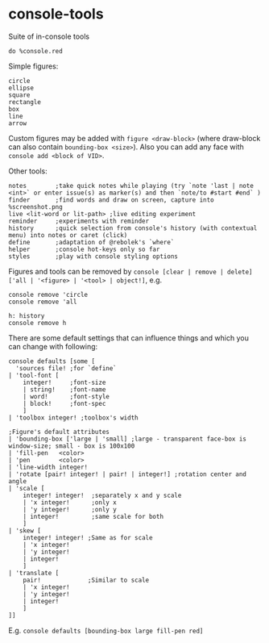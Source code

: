 # console-tools
Suite of in-console tools

`do %console.red`

Simple figures:
```
circle
ellipse
square
rectangle
box
line
arrow
```
Custom figures may be added with `figure <draw-block>` (where draw-block can also contain `bounding-box <size>`).
Also you can add any face with `console add <block of VID>`.

Other tools:
```
notes        ;take quick notes while playing (try `note 'last | note <int>` or enter issue(s) as marker(s) and then `note/to #start #end` )
finder       ;find words and draw on screen, capture into %screenshot.png
live <lit-word or lit-path> ;live editing experiment
reminder     ;experiments with reminder
history      ;quick selection from console's history (with contextual menu) into notes or caret (click)
define       ;adaptation of @rebolek's `where`
helper       ;console hot-keys only so far
styles       ;play with console styling options
```

Figures and tools can be removed by `console [clear | remove | delete] ['all | '<figure> | '<tool> | object!]`, e.g.
```
console remove 'circle
console remove 'all
```
```
h: history
console remove h
```

There are some default settings that can influence things and which you can change with following:
```
console defaults [some [
  'sources file! ;for `define`
| 'tool-font [
    integer!     ;font-size
    | string!    ;font-name
    | word!      ;font-style
    | block!     ;font-spec
    ]
| 'toolbox integer! ;toolbox's width

;Figure's default attributes
| 'bounding-box ['large | 'small] ;large - transparent face-box is window-size; small - box is 100x100
| 'fill-pen   <color>
| 'pen        <color>
| 'line-width integer!
| 'rotate [pair! integer! | pair! | integer!] ;rotation center and angle
| 'scale [
    integer! integer!  ;separately x and y scale
    | 'x integer!      ;only x
    | 'y integer!      ;only y
    | integer!         ;same scale for both
    ]
| 'skew [
    integer! integer! ;Same as for scale
    | 'x integer!
    | 'y integer! 
    | integer! 
    ]
| 'translate [
    pair!             ;Similar to scale
    | 'x integer!
    | 'y integer!
    | integer!
    ]
]]
```
E.g. `console defaults [bounding-box large fill-pen red]`
